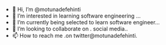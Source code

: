 - 👋 Hi, I’m @motunadefehinti
- 👀 I’m interested in learning software engineering ...
- 🌱 I’m currently being selected to learn software engineer...
- 💞️ I’m looking to collaborate on . social media..
- 📫 How to reach me .on twitter@motunadefehinti.

<!---
motunadefehinti/motunadefehinti is a ✨ special ✨ repository because its `README.md` (this file) appears on your GitHub profile.
You can click the Preview link to take a look at your changes.
--->

